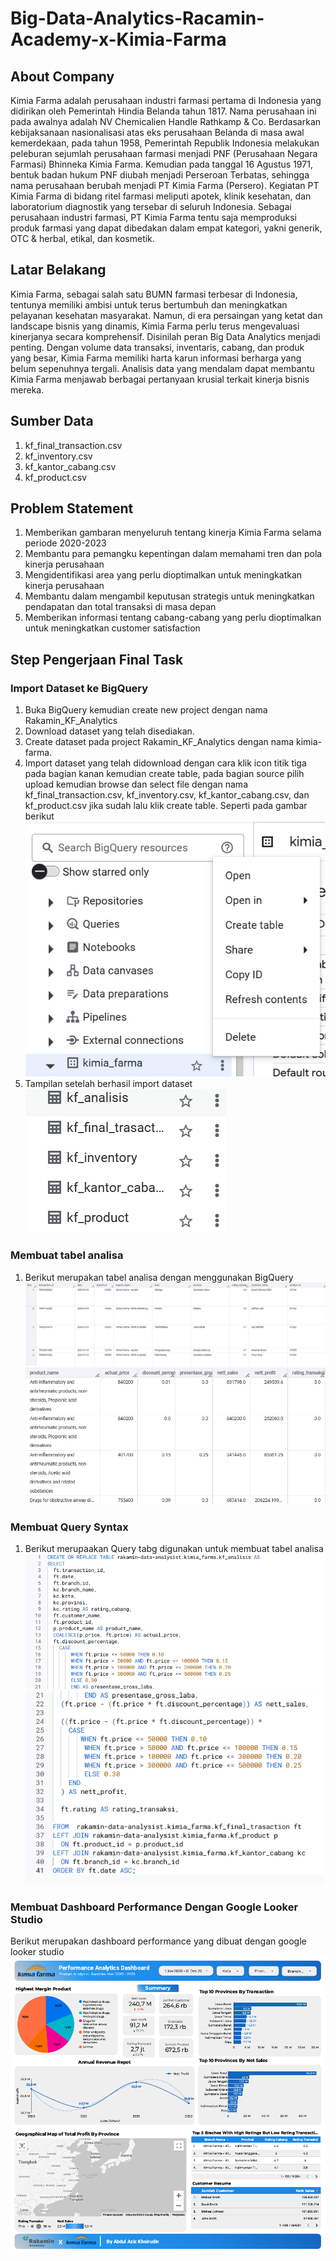 # Big-Data-Analytics-Racamin-Academy-x-Kimia-Farma
## About Company
Kimia Farma adalah perusahaan industri farmasi pertama di Indonesia yang didirikan oleh Pemerintah Hindia Belanda tahun 1817. Nama perusahaan ini pada awalnya adalah NV Chemicalien Handle Rathkamp & Co. Berdasarkan kebijaksanaan nasionalisasi atas eks perusahaan Belanda di masa awal kemerdekaan, pada tahun 1958, Pemerintah Republik Indonesia melakukan peleburan sejumlah perusahaan farmasi menjadi PNF (Perusahaan Negara Farmasi) Bhinneka Kimia Farma. Kemudian pada tanggal 16 Agustus 1971, bentuk badan hukum PNF diubah menjadi Perseroan Terbatas, sehingga nama perusahaan berubah menjadi PT Kimia Farma (Persero). Kegiatan PT Kimia Farma di bidang ritel farmasi meliputi apotek, klinik kesehatan, dan laboratorium diagnostik yang tersebar di seluruh Indonesia. Sebagai perusahaan industri farmasi, PT Kimia Farma tentu saja memproduksi produk farmasi yang dapat dibedakan dalam empat kategori, yakni generik, OTC & herbal, etikal, dan kosmetik.
## Latar Belakang
Kimia Farma, sebagai salah satu BUMN farmasi terbesar di Indonesia, tentunya memiliki ambisi untuk terus bertumbuh dan meningkatkan pelayanan kesehatan masyarakat. Namun, di era persaingan yang ketat dan landscape bisnis yang dinamis, Kimia Farma perlu terus mengevaluasi kinerjanya secara komprehensif. Disinilah peran Big Data Analytics menjadi penting.  Dengan volume data transaksi, inventaris, cabang, dan produk yang besar, Kimia Farma memiliki harta karun informasi berharga yang belum sepenuhnya tergali. Analisis data yang mendalam dapat membantu Kimia Farma menjawab berbagai pertanyaan krusial terkait kinerja bisnis mereka.
## Sumber Data
 1. kf_final_transaction.csv
 2. kf_inventory.csv
 3. kf_kantor_cabang.csv
 4. kf_product.csv
## Problem Statement
 1. Memberikan gambaran menyeluruh tentang kinerja Kimia Farma selama periode 2020-2023
 2. Membantu para pemangku kepentingan dalam memahami tren dan pola kinerja perusahaan
 3. Mengidentifikasi area yang perlu dioptimalkan untuk meningkatkan kinerja perusahaan
 4. Membantu dalam mengambil keputusan strategis untuk meningkatkan pendapatan dan total transaksi di masa depan
 5. Memberikan informasi tentang cabang-cabang yang perlu dioptimalkan untuk meningkatkan customer satisfaction
## Step Pengerjaan Final Task
### Import Dataset ke BigQuery
1. Buka BigQuery kemudian create new project dengan nama Rakamin_KF_Analytics
2. Download dataset yang telah disediakan.
3. Create dataset pada project Rakamin_KF_Analytics dengan nama kimia-farma.
4. Import dataset yang telah didownload dengan cara klik icon titik tiga pada bagian kanan kemudian create table, pada bagian source pilih upload kemudian browse dan select file dengan nama  kf_final_transaction.csv, kf_inventory.csv, kf_kantor_cabang.csv, dan kf_product.csv jika sudah lalu klik create table. Seperti pada gambar berikut
![alt text](https://github.com/AbazK/Big-Data-Analytics-Racamin-Academy-x-Kimia-Farma/blob/b57809a282783f7ead4c647fb32cf6fc2a99a313/Final%20Task/Screenshot%202025-03-24%20120350.png?raw=true)
6. Tampilan setelah berhasil import dataset
![alt text](https://github.com/AbazK/Big-Data-Analytics-Racamin-Academy-x-Kimia-Farma/blob/b57809a282783f7ead4c647fb32cf6fc2a99a313/Final%20Task/Screenshot%202025-03-24%20120402.png?raw=true)

### Membuat tabel analisa
1. Berikut merupakan tabel analisa dengan menggunakan BigQuery
![alt text](https://github.com/AbazK/Big-Data-Analytics-Racamin-Academy-x-Kimia-Farma/blob/main/Screenshot%202025-03-24%20133934.png?raw=true)
![alt text](https://github.com/AbazK/Big-Data-Analytics-Racamin-Academy-x-Kimia-Farma/blob/main/Screenshot%202025-03-24%20133959.png?raw=true)

### Membuat Query Syntax
1. Berikut merupaakan Query tabg digunakan untuk membuat tabel analisa
![alt text](https://github.com/AbazK/Big-Data-Analytics-Racamin-Academy-x-Kimia-Farma/blob/main/Screenshot%202025-03-24%20153432.png?raw=true)
![alt text](https://github.com/AbazK/Big-Data-Analytics-Racamin-Academy-x-Kimia-Farma/blob/main/Screenshot%202025-03-24%20153444.png?raw=true)

### Membuat Dashboard Performance Dengan Google Looker Studio
Berikut merupakan dashboard performance yang dibuat dengan google looker studio
![alt text](https://github.com/AbazK/Big-Data-Analytics-Racamin-Academy-x-Kimia-Farma/blob/main/Screenshot%202025-03-24%20154437.png?raw=true)
